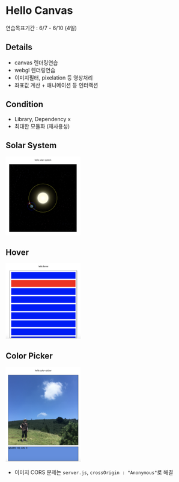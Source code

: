 # Hello Canvas

연습목표기간 : 6/7 - 6/10 (4일)

## Details

- canvas 렌더링연습
- webgl 렌더링연습
- 이미지필터, pixelation 등 영상처리
- 좌표값 계산 + 애니메이션 등 인터랙션

## Condition

- Library, Dependency x
- 최대한 모듈화 (재사용성)

## Solar System

<img width=200 src='./images/solar-system.png'/>

## Hover

<img width=200 src='./images/hover.png'/>

## Color Picker

<img width=200 src='./images/color-picker.png'/>

- 이미지 CORS 문제는 `server.js`, `crossOrigin : "Anonymous"`로 해결
